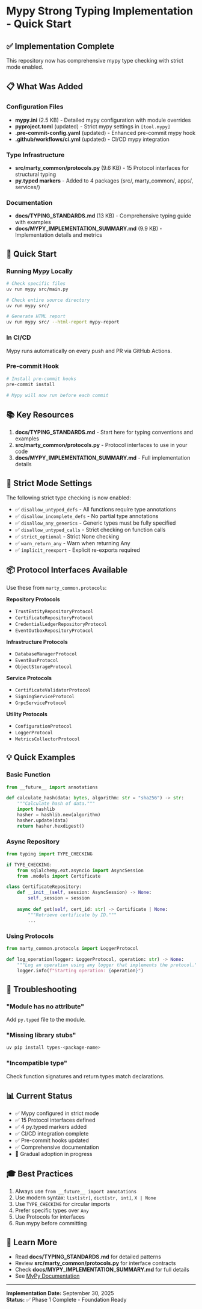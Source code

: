# Mypy Strong Typing Implementation - Quick Start

## ✅ Implementation Complete

This repository now has comprehensive mypy type checking with strict mode enabled.

## 📋 What Was Added

### Configuration Files
- **mypy.ini** (2.5 KB) - Detailed mypy configuration with module overrides
- **pyproject.toml** (updated) - Strict mypy settings in `[tool.mypy]`
- **.pre-commit-config.yaml** (updated) - Enhanced pre-commit mypy hook
- **.github/workflows/ci.yml** (updated) - CI/CD mypy integration

### Type Infrastructure
- **src/marty_common/protocols.py** (9.6 KB) - 15 Protocol interfaces for structural typing
- **py.typed markers** - Added to 4 packages (src/, marty_common/, apps/, services/)

### Documentation
- **docs/TYPING_STANDARDS.md** (13 KB) - Comprehensive typing guide with examples
- **docs/MYPY_IMPLEMENTATION_SUMMARY.md** (9.9 KB) - Implementation details and metrics

## 🚀 Quick Start

### Running Mypy Locally

```bash
# Check specific files
uv run mypy src/main.py

# Check entire source directory
uv run mypy src/

# Generate HTML report
uv run mypy src/ --html-report mypy-report
```

### In CI/CD
Mypy runs automatically on every push and PR via GitHub Actions.

### Pre-commit Hook
```bash
# Install pre-commit hooks
pre-commit install

# Mypy will now run before each commit
```

## 📚 Key Resources

1. **docs/TYPING_STANDARDS.md** - Start here for typing conventions and examples
2. **src/marty_common/protocols.py** - Protocol interfaces to use in your code
3. **docs/MYPY_IMPLEMENTATION_SUMMARY.md** - Full implementation details

## 🎯 Strict Mode Settings

The following strict type checking is now enabled:

- ✅ `disallow_untyped_defs` - All functions require type annotations
- ✅ `disallow_incomplete_defs` - No partial type annotations
- ✅ `disallow_any_generics` - Generic types must be fully specified
- ✅ `disallow_untyped_calls` - Strict checking on function calls
- ✅ `strict_optional` - Strict None checking
- ✅ `warn_return_any` - Warn when returning Any
- ✅ `implicit_reexport` - Explicit re-exports required

## 📦 Protocol Interfaces Available

Use these from `marty_common.protocols`:

**Repository Protocols**
- `TrustEntityRepositoryProtocol`
- `CertificateRepositoryProtocol`
- `CredentialLedgerRepositoryProtocol`
- `EventOutboxRepositoryProtocol`

**Infrastructure Protocols**
- `DatabaseManagerProtocol`
- `EventBusProtocol`
- `ObjectStorageProtocol`

**Service Protocols**
- `CertificateValidatorProtocol`
- `SigningServiceProtocol`
- `GrpcServiceProtocol`

**Utility Protocols**
- `ConfigurationProtocol`
- `LoggerProtocol`
- `MetricsCollectorProtocol`

## 💡 Quick Examples

### Basic Function
```python
from __future__ import annotations

def calculate_hash(data: bytes, algorithm: str = "sha256") -> str:
    """Calculate hash of data."""
    import hashlib
    hasher = hashlib.new(algorithm)
    hasher.update(data)
    return hasher.hexdigest()
```

### Async Repository
```python
from typing import TYPE_CHECKING

if TYPE_CHECKING:
    from sqlalchemy.ext.asyncio import AsyncSession
    from .models import Certificate

class CertificateRepository:
    def __init__(self, session: AsyncSession) -> None:
        self._session = session
    
    async def get(self, cert_id: str) -> Certificate | None:
        """Retrieve certificate by ID."""
        ...
```

### Using Protocols
```python
from marty_common.protocols import LoggerProtocol

def log_operation(logger: LoggerProtocol, operation: str) -> None:
    """Log an operation using any logger that implements the protocol."""
    logger.info(f"Starting operation: {operation}")
```

## 🔧 Troubleshooting

### "Module has no attribute"
Add `py.typed` file to the module.

### "Missing library stubs"
```bash
uv pip install types-<package-name>
```

### "Incompatible type"
Check function signatures and return types match declarations.

## 📊 Current Status

- ✅ Mypy configured in strict mode
- ✅ 15 Protocol interfaces defined
- ✅ 4 py.typed markers added
- ✅ CI/CD integration complete
- ✅ Pre-commit hooks updated
- ✅ Comprehensive documentation
- 🔄 Gradual adoption in progress

## 🎓 Best Practices

1. Always use `from __future__ import annotations`
2. Use modern syntax: `list[str]`, `dict[str, int]`, `X | None`
3. Use `TYPE_CHECKING` for circular imports
4. Prefer specific types over `Any`
5. Use Protocols for interfaces
6. Run mypy before committing

## 📖 Learn More

- Read **docs/TYPING_STANDARDS.md** for detailed patterns
- Review **src/marty_common/protocols.py** for interface contracts
- Check **docs/MYPY_IMPLEMENTATION_SUMMARY.md** for full details
- See [MyPy Documentation](https://mypy.readthedocs.io/)

---

**Implementation Date:** September 30, 2025  
**Status:** ✅ Phase 1 Complete - Foundation Ready
